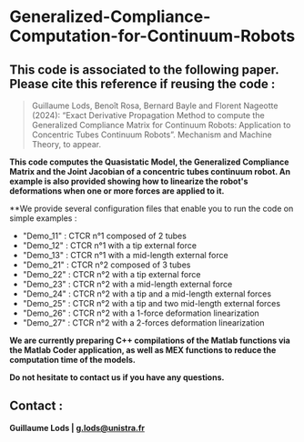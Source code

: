 # Generalized-Compliance-Computation-for-Continuum-Robots

## This code is associated to the following paper. Please cite this reference if reusing the code :

> Guillaume Lods, Benoît Rosa, Bernard Bayle and Florent Nageotte (2024): “Exact Derivative Propagation Method to compute the Generalized Compliance Matrix for Continuum Robots: Application to Concentric Tubes Continuum Robots”. Mechanism and Machine Theory, to appear.

**This code computes the Quasistatic Model, the Generalized Compliance Matrix and the Joint Jacobian of a concentric tubes continuum robot. An example is also provided showing how to linearize the robot's deformations when one or more forces are applied to it.**

**We provide several configuration files that enable you to run the code on simple examples :
- "Demo_11" : CTCR n°1 composed of 2 tubes
- "Demo_12" : CTCR n°1 with a tip external force
- "Demo_13" : CTCR n°1 with a mid-length external force
- "Demo_21" : CTCR n°2 composed of 3 tubes
- "Demo_22" : CTCR n°2 with a tip external force
- "Demo_23" : CTCR n°2 with a mid-length external force
- "Demo_24" : CTCR n°2 with a tip and a mid-length external forces
- "Demo_25" : CTCR n°2 with a tip and two mid-length external forces
- "Demo_26" : CTCR n°2 with a 1-force deformation linearization
- "Demo_27" : CTCR n°2 with a 2-forces deformation linearization

**We are currently preparing C++ compilations of the Matlab functions via the Matlab Coder application, as well as MEX functions to reduce the computation time of the models.**

**Do not hesitate to contact us if you have any questions.**

## Contact : 
**Guillaume Lods | g.lods@unistra.fr**
